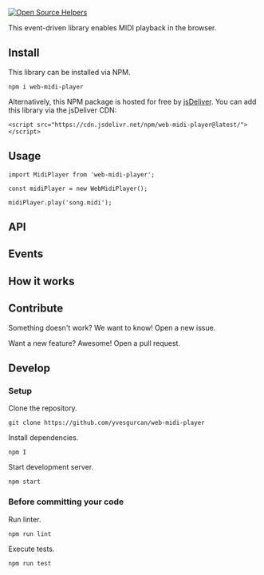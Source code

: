 [![Open Source Helpers](https://www.codetriage.com/yvesgurcan/web-midi-player/badges/users.svg)](https://www.codetriage.com/yvesgurcan/web-midi-player)


This event-driven library enables MIDI playback in the browser.

## Install

This library can be installed via NPM.

```
npm i web-midi-player
```

Alternatively, this NPM package is hosted for free by [jsDeliver](https://www.jsdelivr.com/). You can add this library via the jsDeliver CDN:

```
<script src="https://cdn.jsdelivr.net/npm/web-midi-player@latest/"></script>
```




## Usage

```
import MidiPlayer from 'web-midi-player';

const midiPlayer = new WebMidiPlayer();

midiPlayer.play('song.midi');
```

## API

## Events

## How it works

## Contribute

Something doesn't work? We want to know! Open a new issue.

Want a new feature? Awesome! Open a pull request.

## Develop

### Setup

Clone the repository.
```
git clone https://github.com/yvesgurcan/web-midi-player
```

Install dependencies.

```
npm I
```

Start development server.
```
npm start
```

### Before committing your code

Run linter.
```
npm run lint
```

Execute tests.
```
npm run test
```
